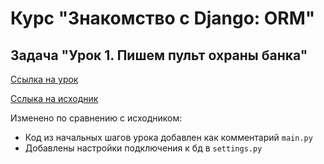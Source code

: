 # Курс "Знакомство с Django: ORM" 
## Задача "Урок 1. Пишем пульт охраны банка"

[Ссылка на урок](https://dvmn.org/modules/django-orm/lesson/watching-storage)

[Сслыка на исходник](https://github.com/dvmn-tasks/django-orm-watching-storage)

Изменено по сравнению с исходником:
- Код из начальных шагов урока добавлен как комментарий `main.py`
- Добавлены настройки подключения к бд в `settings.py`
